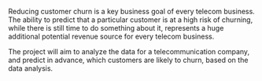 Reducing customer churn is a key business goal of every telecom business. The ability to predict that a particular customer is at a high risk of churning, while there is still time to do something about it, represents a huge additional potential revenue source for every telecom business.

The project will aim to analyze the data for a telecommunication company, and predict in advance, which customers are likely to churn, based on the data analysis.

